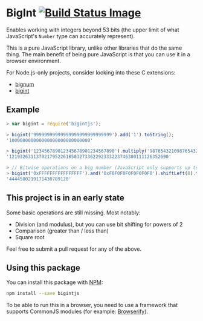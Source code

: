 BigInt [![Build Status Image][]][Build Status]
======

Enables working with integers beyond 53 bits (the upper limit of what
JavaScript's `Number` type can accurately represent).

This is a pure JavaScript library, unlike other libraries that do the
same thing. The main benefit of being pure JavaScript is that you can
use it in a browser environment.

For Node.js-only projects, consider looking into these C extensions:

- [bignum](https://github.com/justmoon/node-bignum)
- [bigint](https://github.com/substack/node-bigint)


Example
-------

```js
> var bigint = require('bigintjs');

> bigint('99999999999999999999999999999').add('1').toString();
'100000000000000000000000000000'

> bigint('123456789012345678901234567890').multiply('98765432109876543210987654321').toString();
'12193263113702179522618503273362292333223746380111126352690'

> // Bitwise operations on a big number (JavaScript only supports up to 32 bits)
> bigint('0xFFFFFFFFFFFFFFFF').and('0xF0F0F0F0F0F0F0F0').shiftLeft(8).toString();
'4444580219171430789120'
```


This project is in an early state
---------------------------------

Some basic operations are still missing. Most notably:

- Division (and modulus), but you can use bit shifting for powers of 2
- Comparison (greater than / less than)
- Square root

Feel free to submit a pull request for any of the above.


Using this package
------------------

You can install this package with [NPM][]:

```bash
npm install --save bigintjs
```

To be able to run this in a browser, you need to use a framework that
supports CommonJS modules (for example: [Browserify][]).


[Browserify]: http://browserify.org/
[Build Status]: https://travis-ci.org/blixt/js-bigint
[Build Status Image]: https://api.travis-ci.org/blixt/js-bigint.png?branch=master
[NPM]: https://www.npmjs.org/
